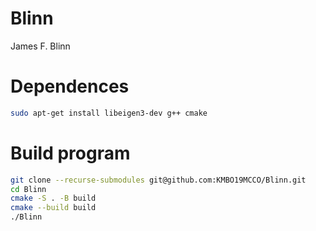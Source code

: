 # Blinn
James F. Blinn
 
# Dependences  
```bash
sudo apt-get install libeigen3-dev g++ cmake
```
# Build program
 
```bash
git clone --recurse-submodules git@github.com:KMBO19MCCO/Blinn.git
cd Blinn
cmake -S . -B build
cmake --build build
./Blinn
```
